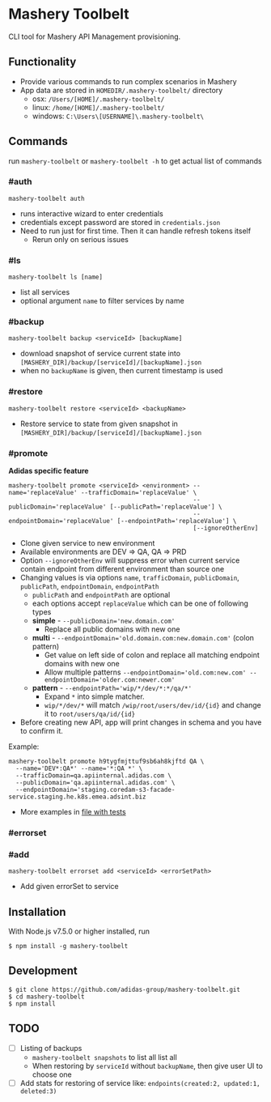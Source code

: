 # Mashery Toolbelt

CLI tool for Mashery API Management provisioning.


## Functionality

- Provide various commands to run complex scenarios in Mashery
- App data are stored in `HOMEDIR/.mashery-toolbelt/` directory
  - osx: `/Users/[HOME]/.mashery-toolbelt/`
  - linux: `/home/[HOME]/.mashery-toolbelt/`
  - windows: `C:\Users\[USERNAME]\.mashery-toolbelt\`


## Commands

run `mashery-toolbelt` or `mashery-toolbelt -h` to get actual list of commands


### #auth

```
mashery-toolbelt auth
```

- runs interactive wizard to enter credentials
- credentials except password are stored in `credentials.json`
- Need to run just for first time. Then it can handle refresh tokens itself
  - Rerun only on serious issues


### #ls

```
mashery-toolbelt ls [name]
```

- list all services
- optional argument `name` to filter services by name


### #backup

```
mashery-toolbelt backup <serviceId> [backupName]
```

- download snapshot of service current state into `[MASHERY_DIR]/backup/[serviceId]/[backupName].json`
- when no `backupName` is given, then current timestamp is used


### #restore

```
mashery-toolbelt restore <serviceId> <backupName>
```

- Restore service to state from given snapshot in `[MASHERY_DIR]/backup/[serviceId]/[backupName].json`


### #promote

**Adidas specific feature**


```
mashery-toolbelt promote <serviceId> <environment> --name='replaceValue' --trafficDomain='replaceValue' \
                                                   --publicDomain='replaceValue' [--publicPath='replaceValue'] \
                                                   --endpointDomain='replaceValue' [--endpointPath='replaceValue'] \
                                                   [--ignoreOtherEnv]
```

- Clone given service to new environment
- Available environments are DEV => QA, QA => PRD
- Option `--ignoreOtherEnv` will suppress error when current service contain endpoint from different environment than source one
- Changing values is via options `name`, `trafficDomain`, `publicDomain`, `publicPath`, `endpointDomain`, `endpointPath`
  - `publicPath` and `endpointPath` are optional
  - each options accept `replaceValue` which can be one of following types
  - **simple** - `--publicDomain='new.domain.com'`
    - Replace all public domains with new one
  - **multi** - `--endpointDomain='old.domain.com:new.domain.com'` (colon pattern)
    - Get value on left side of colon and replace all matching endpoint domains with new one
    - Allow multiple patterns `--endpointDomain='old.com:new.com' --endpointDomain='older.com:newer.com'`
  - **pattern** - `--endpointPath='wip/*/dev/*:*/qa/*'`
    - Expand `*` into simple matcher.
    - `wip/*/dev/*` will match `/wip/root/users/dev/id/{id}` and change it to `root/users/qa/id/{id}`
- Before creating new API, app will print changes in schema and you have to confirm it.


Example:

```
mashery-toolbelt promote h9tygfmjttuf9sb6ah8kjftd QA \
  --name='DEV*:QA*' --name='*:QA *' \
  --trafficDomain=qa.apiinternal.adidas.com \
  --publicDomain='qa.apiinternal.adidas.com' \
  --endpointDomain='staging.coredam-s3-facade-service.staging.he.k8s.emea.adsint.biz
```

- More examples in [file with tests](test/workflow/adidas/promoteApi.test.js)


### #errorset <subcommand>

### #add

```
mashery-toolbelt errorset add <serviceId> <errorSetPath>
```

- Add given errorSet to service


## Installation

With Node.js v7.5.0 or higher installed, run

```
$ npm install -g mashery-toolbelt
```


## Development

```
$ git clone https://github.com/adidas-group/mashery-toolbelt.git
$ cd mashery-toolbelt
$ npm install
```


## TODO

- [ ] Listing of backups
  - `mashery-toolbelt snapshots` to list all list all
  - When restoring by `serviceId` without `backupName`, then give user UI to choose one
- [ ] Add stats for restoring of service like: `endpoints(created:2, updated:1, deleted:3)`
